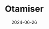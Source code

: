 ---  
layout: startup_page  
title: "Otamiser"  
id: "otamiser.com"  
permalink: "/otamiserotamiser.com06262024/"  
website: "https://www.otamiser.com/"  
funding_round: ""  
funding_amount: "$3M"  
investors: "Pitchdrive VC, Stijn Christiaens, Jacob Quartier, Peter van Praet, Viktor De Martealere, Lorenz Bogaert, Jorn Vanysacker, Gilles Mattelin, Anthony De Clerck, Gregory De Clerck"  
about: "Otamiser provides software that improves the search ranking of hotels and properties on online travel agencies (OTAs) like Booking.com, Expedia, and Airbnb. Its ranking management solution helps hotels maximize their visibility and booking potential on these platforms, increasing their overall revenue. The company integrates with various property management systems to offer a seamless solution for hotels."  
markets: "Travel Technology, Hospitality, Artificial Intelligence (AI), Information Technology, Software"  
hq: "Gent, Oost-Vlaanderen, Belgium"  
founded_year: "2021"  
linkedin: "https://www.linkedin.com/company/otamiser"  
twitter: ""  
instagram: ""  
facebook: "https://www.facebook.com/otamiser"  
crunchbase: "https://www.crunchbase.com/organization/otamiser"  
pitchbook: "https://pitchbook.com/profiles/company/540852-49"  

date_display: "26-Jun-2024"  
date: "2024-06-26"

# SEO Optimization  
meta_title: "Otamiser -  Funding ($3M)"  
meta_description: "Otamiser, Otamiser provides software that improves the search ranking of hotels and properties on online travel agencies (OTAs) like Booking.com, Expedia, and A..."  
meta_keywords: "Otamiser, Travel Technology, Hospitality, Artificial Intelligence (AI), Information Technology, Software,  funding"  
canonical_url: "https://startup.projectstartups.com/otamiserotamiser.com06262024/"  
---
